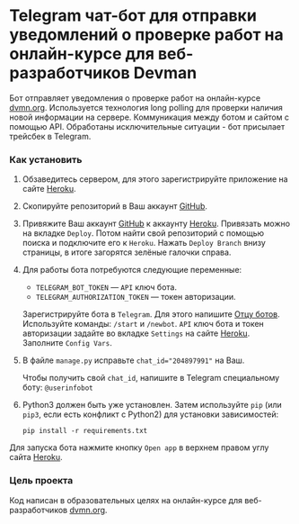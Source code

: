 # Telegram чат-бот для отправки уведомлений о проверке работ на онлайн-курсе для веб-разработчиков Devman

Бот отправляет уведомления о проверке работ на онлайн-курсе [dvmn.org](https://dvmn.org/). Используется технология long polling для проверки наличия новой информации на сервере. Коммуникация между ботом и сайтом с помощью API. Обработаны исключительные ситуации - бот присылает трейсбек в Telegram. 


### Как установить

1. Обзаведитесь сервером, для этого зарегистрируйте приложение на сайте [Heroku](https://id.heroku.com/login).
2. Скопируйте репозиторий в Ваш аккаунт [GitHub](https://github.com/).
3. Привяжите Ваш аккаунт [GitHub](https://github.com/) к аккаунту [Heroku](https://id.heroku.com/login). Привязать можно на вкладке `Deploy`. Потом найти свой репозиторий с помощью поиска и подключите его к `Heroku`. Нажать `Deploy Branch` внизу страницы, в итоге загорятся зелёные галочки справа.

4. Для работы бота потребуются следующие переменные:
   - `TELEGRAM_BOT_TOKEN` — `API` ключ бота.
   - `TELEGRAM_AUTHORIZATION_TOKEN` — токен авторизации.
   
   Зарегистрируйте бота в `Telegram`. Для этого напишите [Отцу ботов](https://telegram.me/BotFather). Используйте команды: `/start` и `/newbot`.
   `API` ключ бота и токен авторизации задайте во вкладке `Settings` на сайте [Heroku](https://id.heroku.com/login). Заполните `Config Vars`.

5. В файле `manage.py` исправьте `chat_id="204897991"` на Ваш.

   Чтобы получить свой `chat_id`, напишите в Telegram специальному боту: `@userinfobot`

6. Python3 должен быть уже установлен. 
   Затем используйте `pip` (или `pip3`, если есть конфликт с Python2) для установки зависимостей:
   ```
   pip install -r requirements.txt
   ```

Для запуска бота нажмите кнопку `Open app` в верхнем правом углу сайта [Heroku](https://id.heroku.com/login).

### Цель проекта

Код написан в образовательных целях на онлайн-курсе для веб-разработчиков [dvmn.org](https://dvmn.org/).